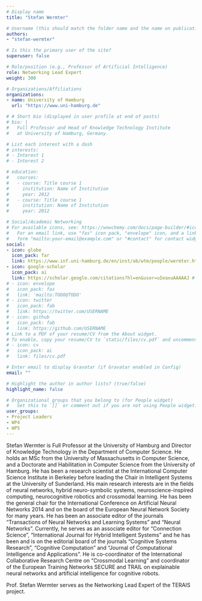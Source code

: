 ```yaml
---
# Display name
title: "Stefan Wermter"

# Username (this should match the folder name and the name on publications)
authors:
- "stefan-wermter"

# Is this the primary user of the site?
superuser: false

# Role/position (e.g., Professor of Artificial Intelligence)
role: Networking Lead Expert
weight: 300

# Organizations/Affiliations
organizations:
- name: University of Hamburg
  url: "https://www.uni-hamburg.de"

# # Short bio (displayed in user profile at end of posts)
# bio: |
#   Full Professor and Head of Knowledge Technology Institute
#   at University of Hamburg, Germany.

# List each interest with a dash
# interests:
# - Interest 1
# - Interest 2

# education:
#   courses:
#   - course: Title course 1
#     institution: Name of Institution
#     year: 2012
#   - course: Title course 1
#     institution: Name of Institution
#     year: 2012

# Social/Academic Networking
# For available icons, see: https://wowchemy.com/docs/page-builder/#icons
#   For an email link, use "fas" icon pack, "envelope" icon, and a link in the
#   form "mailto:your-email@example.com" or "#contact" for contact widget.
social:
- icon: globe
  icon_pack: far
  link: https://www.inf.uni-hamburg.de/en/inst/ab/wtm/people/wermter.html
- icon: google-scholar
  icon_pack: ai
  link: https://scholar.google.com/citations?hl=en&user=uIeaxuAAAAAJ # TODO
# - icon: envelope
#   icon_pack: fas
#   link: 'mailto:TODO@TODO'
# - icon: twitter
#   icon_pack: fab
#   link: https://twitter.com/USERNAME
# - icon: github
#   icon_pack: fab
#   link: https://github.com/USERNAME
# Link to a PDF of your resume/CV from the About widget.
# To enable, copy your resume/CV to `static/files/cv.pdf` and uncomment the lines below.
# - icon: cv
#   icon_pack: ai
#   link: files/cv.pdf

# Enter email to display Gravatar (if Gravatar enabled in Config)
email: ""

# Highlight the author in author lists? (true/false)
highlight_name: false

# Organizational groups that you belong to (for People widget)
#   Set this to `[]` or comment out if you are not using People widget.
user_groups:
- Project Leaders
- WP4
- WP5
---
```

Stefan Wermter is Full Professor at the University of Hamburg and Director
of Knowledge Technology in the Department of Computer Science. He holds an
MSc from the University of Massachusetts in Computer Science, and a
Doctorate and Habilitation in Computer Science from the University of
Hamburg. He has been a research scientist at the International Computer
Science Institute in Berkeley before leading the Chair in Intelligent
Systems at the University of Sunderland. His main research interests are in
the fields of neural networks, hybrid neuro-symbolic systems,
neuroscience-inspired computing, neurocognitive robotics and crossmodal
learning. He has been the general chair for the International Conference on
Artificial Neural Networks 2014 and on the board of the European Neural
Network Society for many years. He has been an associate editor of the
journals “Transactions of Neural Networks and Learning Systems” and “Neural
Networks”. Currently, he serves as an associate editor for “Connection
Science”, “International Journal for Hybrid Intelligent Systems” and he has
been and is on the editorial board of the journals “Cognitive Systems
Research”, “Cognitive Computation” and “Journal of Computational
Intelligence and Applications”. He is co-coordinator of the International
Collaborative Research Centre on “Crossmodal Learning” and coordinator of
the European Training Networks SECURE and TRAIL on explainable neural
networks and artificial intelligence for cognitive robots.

Prof. Stefan Wermter serves as the Networking Lead Expert of the TERAIS project.

